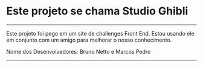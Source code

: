 # Este projeto se chama Studio Ghibli  

----

Este projeto foi pego em um site de challenges Front End. Estou usando ele em conjunto com um amigo para melhorar o nosso conhecimento.

Nome dos Desenvolvedores: Bruno Netto e Marcos Pedro

----
